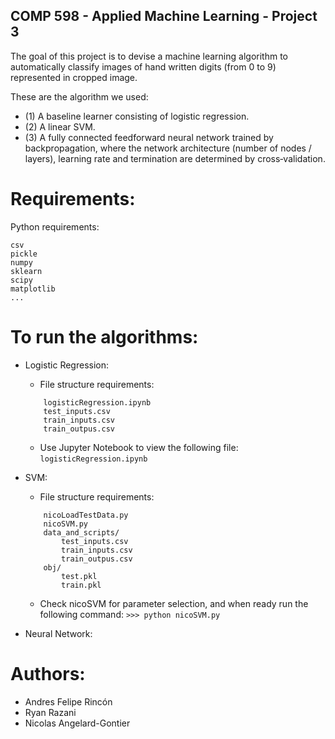 ## COMP 598 - Applied Machine Learning - Project 3

The	goal of this project is to devise a	machine learning algorithm to automatically classify images of hand written digits (from 0 to 9) represented in cropped image.

These are the algorithm we used:
 - (1) A baseline learner consisting of logistic regression.
 - (2) A linear SVM.
 - (3) A fully connected feedforward neural network trained by backpropagation, where the network architecture (number of nodes / layers), learning rate and termination are determined by cross‐validation.


# Requirements:

Python requirements:

    csv
    pickle
    numpy
    sklearn
    scipy
    matplotlib
    ...


# To run the algorithms:

 - Logistic Regression:

    + File structure requirements:
    ```
        logisticRegression.ipynb
        test_inputs.csv
        train_inputs.csv
        train_outpus.csv
    ```
    
    + Use Jupyter Notebook to view the following file: `logisticRegression.ipynb`


 - SVM:
    
    + File structure requirements:
    ```
        nicoLoadTestData.py
        nicoSVM.py
        data_and_scripts/
            test_inputs.csv
            train_inputs.csv
            train_outpus.csv
        obj/
            test.pkl
            train.pkl
    ```

    + Check nicoSVM for parameter selection, and when ready run the following command: ```>>> python nicoSVM.py```


 - Neural Network:



# Authors:
 - Andres Felipe Rincón
 - Ryan Razani
 - Nicolas Angelard-Gontier

